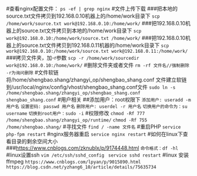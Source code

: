 #查看nginx配置文件：
`ps -ef | grep nginx`
#文件上传下载
###把本地的source.txt文件拷贝到192.168.0.10机器上的/home/work目录下
`scp /home/work/source.txt work@192.168.0.10:/home/work/` 
###把192.168.0.10机器上的source.txt文件拷贝到本地的/home/work目录下
`scp work@192.168.0.10:/home/work/source.txt /home/work/`
###把192.168.0.10机器上的source.txt文件拷贝到192.168.0.11机器的/home/work目录下
`scp work@192.168.0.10:/home/work/source.txt work@192.168.0.11:/home/work/ `
###拷贝文件夹，加-r参数
`scp -r /home/work/sourcedir work@192.168.0.10:/home/work/`
#删除文件夹或者文件
`rm -rf 文件名//强制删除 -r为询问删除`
#文件软链 将/home/shengbao.shang/zhangyi_op/shengbao_shang.conf 文件建立软链 到/usr/local/nginx/config/vhost/shengbao_shang.conf文件
`sudo ln -s /home/shengbao.shang/zhangyi_op/shengbao_shang.conf shengbao_shang.conf`
#用户相关
##添加用户：root权限下 
`添加用户: useradd -m 用户名`
`设置密码: passwd 用户名`
`删除用户: userdel -r 用户名`
`切换用户的命令为：su username`
`切换到root用户：sudo -i`
#权限修改
`chmod -Rf 777 /home/shengbao.shang/zhangyi_op/runtime/`
`chmod -Rf 755 /home/shengbao.shang/`
#寻找文件
`find / -name 文件名`
#重启PHP
`service php-fpm restart`
#nginx服务器重启
`service nginx restart`
#如何在linux下查看目录的剩余空间大小 
###https://www.cnblogs.com/zknublx/p/9174448.html 
`命令格式：df -hl`
#linux设置ssh
`vim /etc/ssh/sshd_config ` 
`service sshd restart`
#linux 安装ffmpeg
`https://www.cnblogs.com/lpyan/p/9015890.html`  
`https://blog.csdn.net/yzhang6_10/article/details/75635734`







